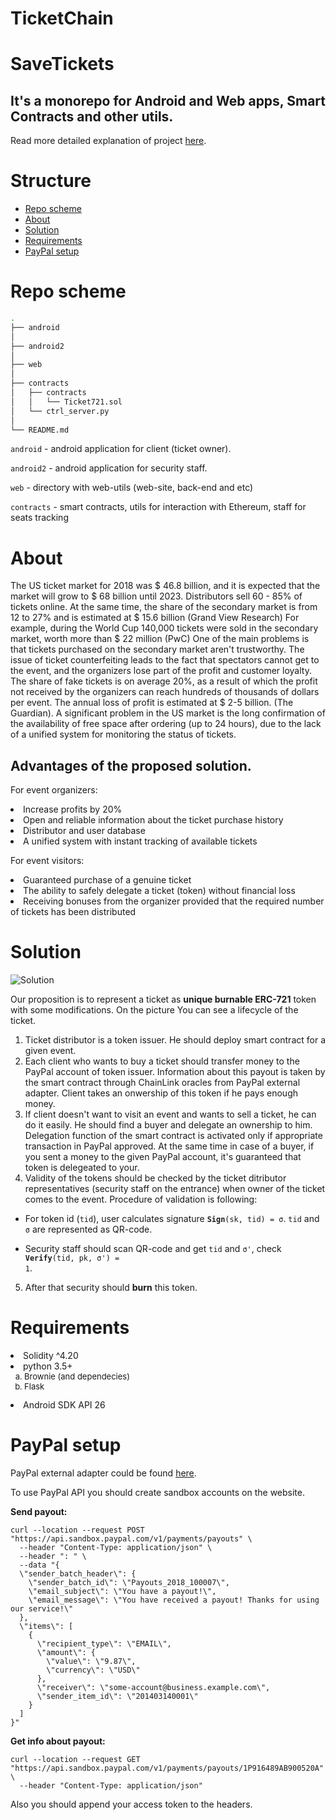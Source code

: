 # TicketChain

# SaveTickets

## It's a monorepo for Android and Web apps, Smart Contracts and other utils.
Read more detailed explanation of project [here](./Ticket.pdf).

# Structure

- [Repo scheme](#repo-scheme)
- [About](#about)
- [Solution](#solution)
- [Requirements](#requirements)
- [PayPal setup](#paypal-setup)

#   Repo scheme
```bash
.
├── android
│
├── android2
│
├── web
│
├── contracts
│   ├── contracts
│   │   └── Ticket721.sol
│   └── ctrl_server.py
│
└── README.md
```

<code>android</code> - android application for client (ticket owner).  

<code>android2</code> - android application for security staff. 

<code>web</code> - directory with web-utils (web-site, back-end and etc)

<code>contracts</code> - smart contracts, utils for interaction with Ethereum, staff for seats tracking

# About
The US ticket market for 2018 was $ 46.8 billion, and it is expected that the market will grow to $ 68 billion until 2023. Distributors sell 60 - 85% of tickets online. At the same time, the share of the secondary market is from 12 to 27% and is estimated at $ 15.6 billion (Grand View Research)
For example, during the World Cup 140,000 tickets were sold in the secondary market, worth more than $ 22 million (PwC)
One of the main problems is that tickets purchased on the secondary market aren't trustworthy. 
The issue of ticket counterfeiting leads to the fact that spectators cannot get to the event, and the organizers lose part of the profit and customer loyalty.
The share of fake tickets is on average 20%, as a result of which the profit not received by the organizers can reach hundreds of thousands of dollars per event. The annual loss of profit is estimated at $ 2-5 billion. (The Guardian).
A significant problem in the US market is the long confirmation of the availability of free space after ordering (up to 24 hours), due to the lack of a unified system for monitoring the status of tickets.

## Advantages of the proposed solution. ##
For event organizers:
<li> Increase profits by 20%
<li>  Open and reliable information about the ticket purchase history
<li>  Distributor and user database
<li>  A unified system with instant tracking of available tickets

For event visitors:
<li>  Guaranteed purchase of a genuine ticket
<li>  The ability to safely delegate a ticket (token) without financial loss
<li>  Receiving bonuses from the organizer provided that the required number of tickets has been distributed

# Solution
![Solution](e "Solution")

Our proposition is to represent a ticket as <b>unique burnable ERC-721</b> token with some modifications. On the picture You can see a lifecycle of the ticket.  

1.  Ticket distributor is a token issuer. He should deploy smart contract for a given event.
2.  Each client who wants to buy a ticket should transfer money to the PayPal account of token issuer. Information about this payout is taken by the smart contract through ChainLink oracles from PayPal external adapter. Client takes an onwership of this token if he pays enough money.
3.  If client doesn't want to visit an event and wants to sell a ticket, he can do it easily. He should find a buyer and delegate an ownership to him. Delegation function of the smart contract is activated only if appropriate transaction in PayPal approved. At the same time in case of a buyer, if you sent a money to the given PayPal account, it's guaranteed that token is delegeated to your.   
4. Validity of the tokens should be checked by the ticket ditributor representatives (security staff on the entrance) when owner of the ticket comes to the event. Procedure of validation is following:

* For token id (<code>tid</code>), user calculates signature <code><b>Sign</b>(sk, tid) = &sigma;</code>. <code>tid</code> and <code>&sigma;</code> are represented as QR-code.

* Security staff should scan QR-code and get <code>tid</code> and <code>&sigma;'</code>, check <code><b>Verify</b>(tid, pk, &sigma;') = 1</code>. 
  
5. After that security should <b>burn</b> this token.

# Requirements
<li>Solidity ^4.20
<li> python 3.5+
<ol type="a" style="font-size: small;">
  <li> Brownie (and dependecies)
  <li> Flask
</ol>
<li> Android SDK API 26

# PayPal setup
PayPal external adapter could be found [here](https://github.com/smartcontractkit/paypal-adapter).

To use PayPal API you should create sandbox accounts on the website.

<b>Send payout:</b>
```curl
curl --location --request POST "https://api.sandbox.paypal.com/v1/payments/payouts" \
  --header "Content-Type: application/json" \
  --header ": " \
  --data "{
  \"sender_batch_header\": {
    \"sender_batch_id\": \"Payouts_2018_100007\",
    \"email_subject\": \"You have a payout!\",
    \"email_message\": \"You have received a payout! Thanks for using our service!\"
  },
  \"items\": [
    {
      \"recipient_type\": \"EMAIL\",
      \"amount\": {
        \"value\": \"9.87\",
        \"currency\": \"USD\"
      },
      \"receiver\": \"some-account@business.example.com\",
      \"sender_item_id\": \"201403140001\"
    }
  ]
}"
```

<b>Get info about payout:</b>
```
curl --location --request GET "https://api.sandbox.paypal.com/v1/payments/payouts/1P916489AB900520A" \
  --header "Content-Type: application/json"
```

Also you should append your access token to the headers.


